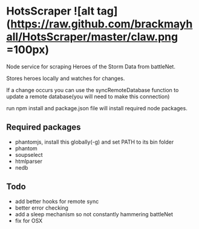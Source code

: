 # HotsScraper ![alt tag](https://raw.github.com/brackmayhall/HotsScraper/master/claw.png  =100px)

Node service for scraping Heroes of the Storm Data from battleNet.

Stores heroes locally and watches for changes.

If a change occurs you can use the syncRemoteDatabase function to update a remote database(you will need to make this connection)

run npm install and package.json file will install required node packages.

## Required packages
* phantomjs, install this globally(-g) and set PATH to its bin folder
* phantom
* soupselect
* htmlparser
* nedb

## Todo
* add better hooks for remote sync
* better error checking
* add a sleep mechanism so not constantly hammering battleNet
* fix for OSX
